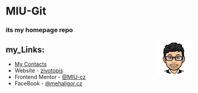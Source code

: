 # MIU-Git

### its my homepage repo

<div style="float:right;margin:0 10px 0 0">
    <img src="./images/autor.png" alt="Autor" width="100px">
</div>

## my_Links:

- [My Contacts](https://mehal.my.canva.site)
- Website - [zivotopis](https://sites.google.com/view/zivotopis-miu/kdo-jsem)
- Frontend Mentor - [@MIU-cz](https://www.frontendmentor.io/profile/MIU-cz)
- FaceBook - [@mehaligor.cz](https://www.facebook.com/mehaligor.cz/)
